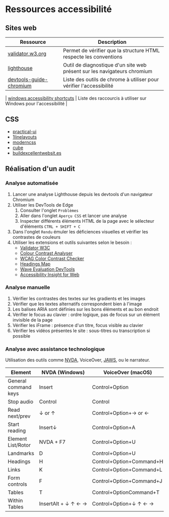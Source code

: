 # Ressources accessibilité

## Sites web

| Ressource                                                                                                                   | Description                                                              |
| --------------------------------------------------------------------------------------------------------------------------- | ------------------------------------------------------------------------ |
| [validator.w3.org](https://validator.w3.org/)                                                                               | Permet de vérifier que la structure HTML respecte les conventions        |
| [lighthouse](https://chromewebstore.google.com/detail/lighthouse/blipmdconlkpinefehnmjammfjpmpbjk)                          | Outil de diagnostique d'un site web présent sur les navigateurs chromium |
| [devtools-guide-chromium](https://learn.microsoft.com/en-us/microsoft-edge/devtools-guide-chromium/accessibility/reference) | Liste des outils de chrome à utiliser pour vérifier l'accessibilité      |

| [windows accessibility shortcuts](https://support.microsoft.com/en-us/windows/windows-keyboard-shortcuts-for-accessibility-021bcb62-45c8-e4ef-1e4f-41b8c1fc87fd#WindowsVersion=Windows_10) | Liste des raccourcis à utiliser sur Windows pour l'accessibilité |

## CSS

- [practical-ui](https://www.practical-ui.com/)
- [1linelayouts](https://1linelayouts.glitch.me/)
- [moderncss](https://moderncss.dev/)
- [cube](https://cube.fyi/)
- [buildexcellentwebsit.es](https://buildexcellentwebsit.es/)

## Réalisation d'un audit

### Analyse automatisée

1. Lancer une analyse Lighthouse depuis les devtools d'un navigateur Chromium
2. Utiliser les DevTools de Edge
   1. Consulter l'onglet `Problèmes`
   2. Aller dans l'onglet `Aperçu CSS` et lancer une analyse
   3. Inspecter différents éléments HTML de la page avec le sélecteur d'éléments `CTRL + SHIFT + C`
3. Dans l'onglet `Rendu` émuler les déficiences visuelles et vérifier les contrastes de couleurs
4. Utiliser les extensions et outils suivantes selon le besoin :
   - [Validator W3C](https://validator.w3.org/)
   - [Colour Contrast Analyser](https://www.tpgi.com/color-contrast-checker/)
   - [WCAG Color Contrast Checker](https://chromewebstore.google.com/detail/wcag-color-contrast-check/plnahcmalebffmaghcpcmpaciebdhgdf?hl=en)
   - [Headings Map](https://chromewebstore.google.com/detail/headingsmap/flbjommegcjonpdmenkdiocclhjacmbi?hl=en)
   - [Wave Evaluation DevTools](https://chromewebstore.google.com/detail/wave-evaluation-tool/jbbplnpkjmmeebjpijfedlgcdilocofh?hl=en)
   - [Accessibility Insight for Web](https://accessibilityinsights.io/)

### Analyse manuelle

1. Vérifier les contrastes des textes sur les gradients et les images
2. Vérifier que les textes alternatifs correspondent bien à l'image
3. Les balises ARIA sont définies sur les bons éléments et au bon endroit
4. Vérifier le focus au clavier : ordre logique, pas de focus sur un élément invisible de la page
5. Vérifier les iFrame : présence d'un titre, focus visible au clavier
6. Vérifier les vidéos présentes le site : sous-titres ou transcription si possible

### Analyse avec assistance technologique

Utilisation des outils comme [NVDA](https://www.nvda.fr/), VoiceOver, [JAWS](https://www.ceciaa.com/jaws-logiciel-revue-ecran.html), ou le narrateur.

| Element              | NVDA (Windows)      | VoiceOver (macOS)        |
| -------------------- | ------------------- | ------------------------ |
| General command keys | Insert              | Control+Option           |
| Stop audio           | Control             | Control                  |
| Read next/prev       | ↓ or ↑              | Control+Option+→ or ←    |
| Start reading        | Insert↓             | Control+Option+A         |
| Element List/Rotor   | NVDA + F7           | Control+Option+U         |
| Landmarks            | D                   | Control+Option+U         |
| Headings             | H                   | Control+Option+Command+H |
| Links                | K                   | Control+Option+Command+L |
| Form controls        | F                   | Control+Option+Command+J |
| Tables               | T                   | Control+OptionCommand+T  |
| Within Tables        | InsertAlt + ↓ ↑ ← → | Control+Option+↓ ↑ ← →   |
